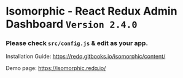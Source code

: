 # Isomorphic - React Redux Admin Dashboard `Version 2.4.0`

### Please check `src/config.js` & edit as your app.

Installation Guide:
https://redq.gitbooks.io/isomorphic/content/

Demo page:
https://isomorphic.redq.io/

